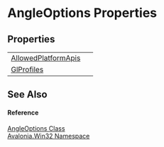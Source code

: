 # AngleOptions Properties




## Properties
<table>
<tr>
<td><a href="P_Avalonia_Win32_AngleOptions_AllowedPlatformApis">AllowedPlatformApis</a></td>
<td> </td>
</tr>
<tr>
<td><a href="P_Avalonia_Win32_AngleOptions_GlProfiles">GlProfiles</a></td>
<td> </td>
</tr>
</table>

## See Also


#### Reference
<a href="T_Avalonia_Win32_AngleOptions">AngleOptions Class</a>  
<a href="N_Avalonia_Win32">Avalonia.Win32 Namespace</a>  
